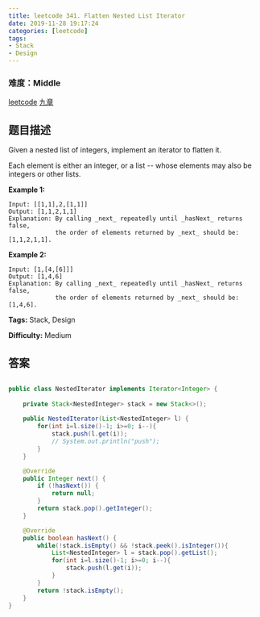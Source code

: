 ```yaml
---
title: leetcode 341. Flatten Nested List Iterator
date: 2019-11-28 19:17:24
categories: [leetcode]
tags:
- Stack
- Design
---
```

### 难度：Middle

<a href="https://leetcode.com/problems/flatten-nested-list-iterator/">leetcode</a>
<a href="https://www.jiuzhang.com/solution/flatten-nested-list-iterator/">九章</a>
## 题目描述
Given a nested list of integers, implement an iterator to flatten it.

Each element is either an integer, or a list -- whose elements may also be
integers or other lists.

**Example 1:**
        
    Input: [[1,1],2,[1,1]]
    Output: [1,1,2,1,1]
    Explanation: By calling _next_ repeatedly until _hasNext_ returns false, 
                 the order of elements returned by _next_ should be: [1,1,2,1,1].

**Example 2:**
        
    Input: [1,[4,[6]]]
    Output: [1,4,6]
    Explanation: By calling _next_ repeatedly until _hasNext_ returns false, 
                 the order of elements returned by _next_ should be: [1,4,6].
    


**Tags:** Stack, Design

**Difficulty:** Medium
## 答案
<!--more-->
```java

public class NestedIterator implements Iterator<Integer> {
    
    private Stack<NestedInteger> stack = new Stack<>();
    
    public NestedIterator(List<NestedInteger> l) {
        for(int i=l.size()-1; i>=0; i--){
            stack.push(l.get(i));
            // System.out.println("push");
        }
    }

    @Override
    public Integer next() {
        if (!hasNext()) {
            return null;
        }
        return stack.pop().getInteger();
    }

    @Override
    public boolean hasNext() {
        while(!stack.isEmpty() && !stack.peek().isInteger()){
            List<NestedInteger> l = stack.pop().getList();
            for(int i=l.size()-1; i>=0; i--){
                stack.push(l.get(i));
            }
        }
        return !stack.isEmpty();
    }
}


```